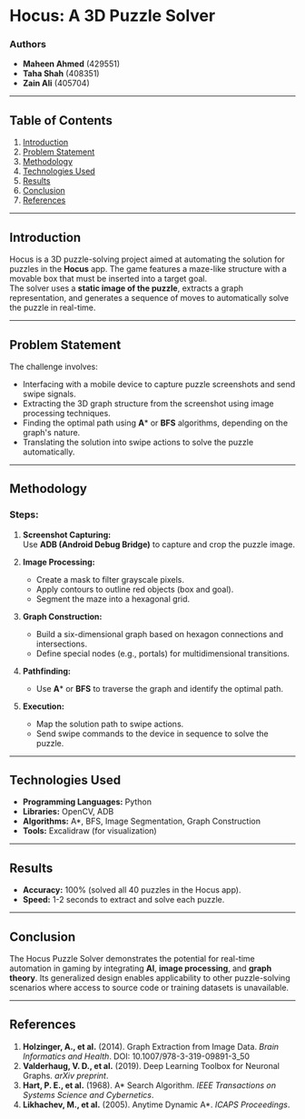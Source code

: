 # Hocus: A 3D Puzzle Solver

### Authors
- **Maheen Ahmed** (429551)  
- **Taha Shah** (408351)  
- **Zain Ali** (405704)  

---

## Table of Contents
1. [Introduction](#introduction)
2. [Problem Statement](#problem-statement)
3. [Methodology](#methodology)
4. [Technologies Used](#technologies-used)
5. [Results](#results)
6. [Conclusion](#conclusion)
7. [References](#references)

---

## Introduction
Hocus is a 3D puzzle-solving project aimed at automating the solution for puzzles in the **Hocus** app. The game features a maze-like structure with a movable box that must be inserted into a target goal.  
The solver uses a **static image of the puzzle**, extracts a graph representation, and generates a sequence of moves to automatically solve the puzzle in real-time.

---

## Problem Statement
The challenge involves:
- Interfacing with a mobile device to capture puzzle screenshots and send swipe signals.
- Extracting the 3D graph structure from the screenshot using image processing techniques.
- Finding the optimal path using **A*** or **BFS** algorithms, depending on the graph's nature.
- Translating the solution into swipe actions to solve the puzzle automatically.

---

## Methodology
### Steps:
1. **Screenshot Capturing:**  
   Use **ADB (Android Debug Bridge)** to capture and crop the puzzle image.
   
2. **Image Processing:**  
   - Create a mask to filter grayscale pixels.
   - Apply contours to outline red objects (box and goal).
   - Segment the maze into a hexagonal grid.

3. **Graph Construction:**  
   - Build a six-dimensional graph based on hexagon connections and intersections.
   - Define special nodes (e.g., portals) for multidimensional transitions.

4. **Pathfinding:**  
   - Use **A*** or **BFS** to traverse the graph and identify the optimal path.

5. **Execution:**  
   - Map the solution path to swipe actions.
   - Send swipe commands to the device in sequence to solve the puzzle.

---

## Technologies Used
- **Programming Languages:** Python  
- **Libraries:** OpenCV, ADB  
- **Algorithms:** A*, BFS, Image Segmentation, Graph Construction  
- **Tools:** Excalidraw (for visualization)

---

## Results
- **Accuracy:** 100% (solved all 40 puzzles in the Hocus app).  
- **Speed:** 1-2 seconds to extract and solve each puzzle.

---

## Conclusion
The Hocus Puzzle Solver demonstrates the potential for real-time automation in gaming by integrating **AI**, **image processing**, and **graph theory**. Its generalized design enables applicability to other puzzle-solving scenarios where access to source code or training datasets is unavailable.

---

## References
1. **Holzinger, A., et al.** (2014). Graph Extraction from Image Data. *Brain Informatics and Health*. DOI: 10.1007/978-3-319-09891-3_50  
2. **Valderhaug, V. D., et al.** (2019). Deep Learning Toolbox for Neuronal Graphs. *arXiv preprint*.  
3. **Hart, P. E., et al.** (1968). A* Search Algorithm. *IEEE Transactions on Systems Science and Cybernetics*.  
4. **Likhachev, M., et al.** (2005). Anytime Dynamic A*. *ICAPS Proceedings*.  
